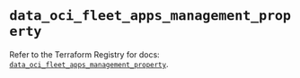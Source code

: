 # `data_oci_fleet_apps_management_property`

Refer to the Terraform Registry for docs: [`data_oci_fleet_apps_management_property`](https://registry.terraform.io/providers/oracle/oci/6.18.0/docs/data-sources/fleet_apps_management_property).
